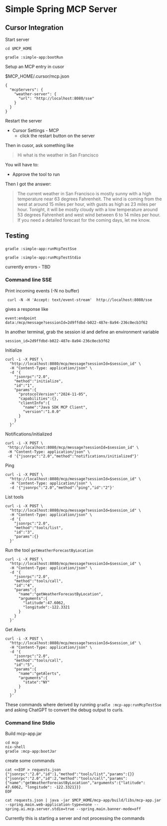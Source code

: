
# Simple Spring MCP Server 

## Cursor Integration

Start server
```
cd $MCP_HOME

gradle :simple-app:bootRun
```

Setup an MCP entry in cusor

$MCP_HOME/.cursor/mcp.json
```
{
  "mcpServers": {
    "weather-server": {
      "url": "http://localhost:8080/sse"
    }
  }
}
```

Restart the server
  -  Cursor Settings
    - MCP
      - click the restart button on the server

Then in cusor, ask something like
> Hi what is the weather in San Francisco

You will have to:
- Approve the tool to run

Then I got the answer:
> The current weather in San Francisco is mostly sunny with a high temperature near 63 degrees Fahrenheit. The wind is coming from the west at around 15 miles per hour, with gusts as high as 23 miles per hour. Tonight, it will be mostly cloudy with a low temperature around 53 degrees Fahrenheit and west wind between 6 to 14 miles per hour.
 > If you need a detailed forecast for the coming days, let me know.

## Testing

###

```
gradle :simple-app:runMcpTestSse
```

```
gradle :simple-app:runMcpTestStdio
```
currently errors - TBD

### Command line SSE

Print incoming events (-N no buffer)
```
 curl -N -H 'Accept: text/event-stream'  http://localhost:8080/sse
```

gives a response like
```
event:endpoint
data:/mcp/message?sessionId=2d9ffdbd-b022-487e-8a94-236c0ecb3f62
``` 

In another terminal, grab the session id and define an environment variable
```
session_id=2d9ffdbd-b022-487e-8a94-236c0ecb3f62
```

Initialize
```
curl -i -X POST \
  "http://localhost:8080/mcp/message?sessionId=$session_id" \
  -H "Content-Type: application/json" \
  -d '{
    "jsonrpc":"2.0",
    "method":"initialize",
    "id":"1",
    "params":{
      "protocolVersion":"2024-11-05",
      "capabilities":{},
      "clientInfo":{
        "name":"Java SDK MCP Client",
        "version":"1.0.0"
      }
    }
  }'
 ```
 
 
 Notifications/initialized
 ```
curl -i -X POST \
  "http://localhost:8080/mcp/message?sessionId=$session_id" \
  -H "Content-Type: application/json" \
  -d '{"jsonrpc":"2.0","method":"notifications/initialized"}'
```


Ping
```
curl -i -X POST \
  "http://localhost:8080/mcp/message?sessionId=$session_id" \
  -H "Content-Type: application/json" \
  -d '{"jsonrpc":"2.0","method":"ping","id":"2"}'
```


List tools
```
curl -i -X POST \
  "http://localhost:8080/mcp/message?sessionId=$session_id" \
  -H "Content-Type: application/json" \
  -d '{
    "jsonrpc":"2.0",
    "method":"tools/list",
    "id":"3",
    "params":{}
  }'
```

Run the tool `getWeatherForecastByLocation`
```
curl -i -X POST \
  "http://localhost:8080/mcp/message?sessionId=$session_id" \
  -H "Content-Type: application/json" \
  -d '{
    "jsonrpc":"2.0",
    "method":"tools/call",
    "id":"4",
    "params":{
      "name":"getWeatherForecastByLocation",
      "arguments":{
        "latitude":47.6062,
        "longitude":-122.3321
      }
    }
  }'
```

Get Alerts
```
curl -i -X POST \
  "http://localhost:8080/mcp/message?sessionId=$session_id" \
  -H "Content-Type: application/json" \
  -d '{
    "jsonrpc":"2.0",
    "method":"tools/call",
    "id":"5",
    "params":{
      "name":"getAlerts",
      "arguments":{
        "state":"NY"
      }
    }
  }'
```

These commands where derived by running `gradle :mcp-app:runMcpTestSse` and asking ChatGPT to convert the debug output to curls.

### Command line Stdio

Build mcp-app.jar
```
cd mcp
nix-shell
gradle :mcp-app:bootJar
```

create some commands
```
cat <<EOF > requests.json
{"jsonrpc":"2.0","id":1,"method":"tools/list","params":{}}
{"jsonrpc":"2.0","id":2,"method":"tools/call","params":{"name":"getWeatherForecastByLocation","arguments":{"latitude": 47.6062, "longitude": -122.3321}}}
EOF
```

```
cat requests.json | java -jar $MCP_HOME/mcp-app/build/libs/mcp-app.jar --spring.main.web-application-type=none --spring.ai.mcp.server.stdio=true --spring.main.banner-mode=off
```
Currently this is starting a server and not processing the commands

 

